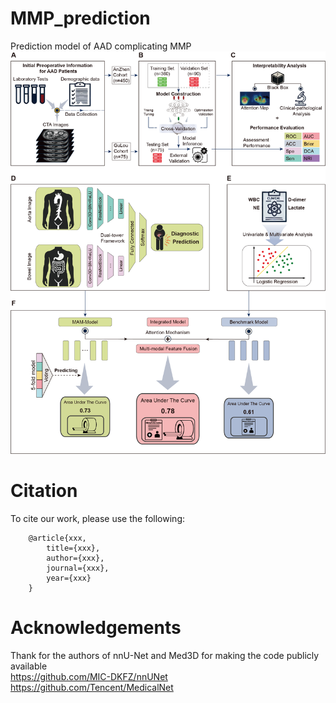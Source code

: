 # MMP_prediction
Prediction model of AAD complicating MMP
![image](https://github.com/chickenburge/MMP_prediction/blob/master/png/flow.png)


# Citation
To cite our work, please use the following:
```
    @article{xxx,
        title={xxx},
        author={xxx},
        journal={xxx},
        year={xxx}
    }
```

# Acknowledgements
Thank for the authors of nnU-Net and Med3D for making the code publicly available  
https://github.com/MIC-DKFZ/nnUNet  
https://github.com/Tencent/MedicalNet  

